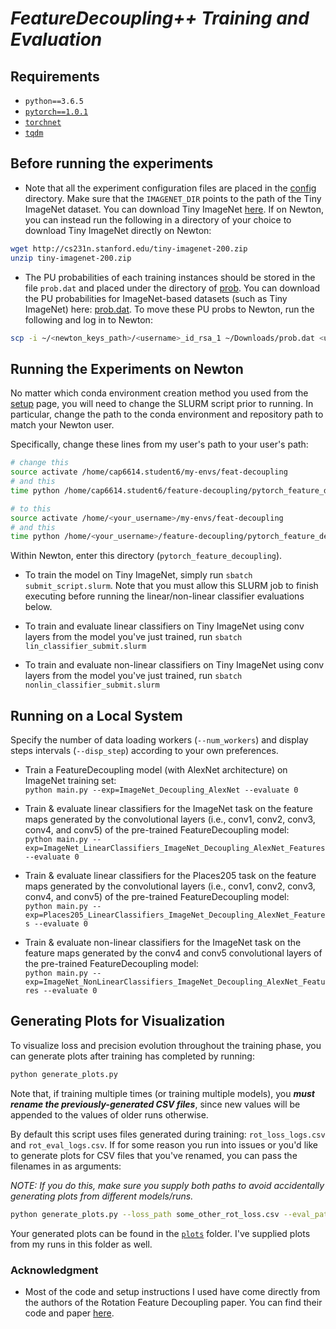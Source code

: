 # *FeatureDecoupling++ Training and Evaluation*

## Requirements

* `python==3.6.5`
* [`pytorch==1.0.1`](http://pytorch.org/)
* [`torchnet`](https://github.com/pytorch/tnt)
* [`tqdm`](https://github.com/tqdm/tqdm)

## Before running the experiments

* Note that all the experiment configuration files are placed in the [config](https://github.com/kobeeraveendran/feature-decoupling/tree/master/pytorch_feature_decoupling/config) directory. Make sure that the `IMAGENET_DIR` points to the path of the Tiny ImageNet dataset. You can download Tiny ImageNet [here](http://cs231n.stanford.edu/tiny-imagenet-200.zip). If on Newton, you can instead run the following in a directory of your choice to download Tiny ImageNet directly on Newton:

```bash
wget http://cs231n.stanford.edu/tiny-imagenet-200.zip
unzip tiny-imagenet-200.zip
```

* The PU probabilities of each training instances should be stored in the file `prob.dat` and placed under the directory of [prob](https://github.com/kobeeraveendran/FeatureDecoupling/tree/master/_experiments/ImageNet_Decoupling_AlexNet/prob). You can download the PU probabilities for ImageNet-based datasets (such as Tiny ImageNet) here: [prob.dat](https://mega.nz/#!brBVnQbK!AU2P0D1yh4L1V9aqP3LYsWaG464q3SD-yRg5BZ7st8c). To move these PU probs to Newton, run the following and log in to Newton:

```bash
scp -i ~/<newton_keys_path>/<username>_id_rsa_1 ~/Downloads/prob.dat <username>@newton.ist.ucf.edu:<feature-decoupling_path>/_experiments/ImageNet_Decoupling_AlexNet/prob/prob.dat
```

## Running the Experiments on Newton

No matter which conda environment creation method you used from the [setup](https://github.com/kobeeraveendran/feature-decoupling) page, you will need to change the SLURM script prior to running. In particular, change the path to the conda environment and repository path to match your Newton user.

Specifically, change these lines from my user's path to your user's path:

```bash
# change this
source activate /home/cap6614.student6/my-envs/feat-decoupling
# and this
time python /home/cap6614.student6/feature-decoupling/pytorch_feature_decoupling/main.py --exp=ImageNet_Decoupling_AlexNet --evaluate 0 --num_workers 4

# to this
source activate /home/<your_username>/my-envs/feat-decoupling
# and this
time python /home/<your_username>/feature-decoupling/pytorch_feature_decoupling/main.py --exp=ImageNet_Decoupling_AlexNet --evaluate 0 --num_workers 4
```

Within Newton, enter this directory (`pytorch_feature_decoupling`).

* To train the model on Tiny ImageNet, simply run `sbatch submit_script.slurm`. Note that you must allow this SLURM job to finish executing before running the linear/non-linear classifier evaluations below.

* To train and evaluate linear classifiers on Tiny ImageNet using conv layers from the model you've just trained, run `sbatch lin_classifier_submit.slurm`

* To train and evaluate non-linear classifiers on Tiny ImageNet using conv layers from the model you've just trained, run `sbatch nonlin_classifier_submit.slurm`

## Running on a Local System

Specify the number of data loading workers (`--num_workers`) and display steps intervals (`--disp_step`) according to your own preferences.

* Train a FeatureDecoupling model (with AlexNet architecture) on ImageNet training set:  
`python main.py --exp=ImageNet_Decoupling_AlexNet --evaluate 0`

* Train & evaluate linear classifiers for the ImageNet task on the feature maps generated by the convolutional layers (i.e., conv1, conv2, conv3, conv4, and conv5) of the pre-trained FeatureDecoupling model:  
`python main.py --exp=ImageNet_LinearClassifiers_ImageNet_Decoupling_AlexNet_Features --evaluate 0`

* Train & evaluate linear classifiers for the Places205 task on the feature maps generated by the convolutional layers (i.e., conv1, conv2, conv3, conv4, and conv5) of the pre-trained FeatureDecoupling model:  
`python main.py --exp=Places205_LinearClassifiers_ImageNet_Decoupling_AlexNet_Features --evaluate 0`

* Train & evaluate non-linear classifiers for the ImageNet task on the feature maps generated by the conv4 and conv5 convolutional layers of the pre-trained FeatureDecoupling model:  
`python main.py --exp=ImageNet_NonLinearClassifiers_ImageNet_Decoupling_AlexNet_Features --evaluate 0`

## Generating Plots for Visualization

To visualize loss and precision evolution throughout the training phase, you can generate plots after training has completed by running:

```bash
python generate_plots.py
```

Note that, if training multiple times (or training multiple models), you ***must rename the previously-generated CSV files***, since new values will be appended to the values of older runs otherwise.

By default this script uses files generated during training: `rot_loss_logs.csv` and `rot_eval_logs.csv`. If for some reason you run into issues or you'd like to generate plots for CSV files that you've renamed, you can pass the filenames in as arguments:

*NOTE: If you do this, make sure you supply both paths to avoid accidentally generating plots from different models/runs.*

```bash
python generate_plots.py --loss_path some_other_rot_loss.csv --eval_path some_other_rot_eval.csv
```
Your generated plots can be found in the [`plots`](https://github.com/kobeeraveendran/feature-decoupling/tree/master/pytorch_feature_decoupling/plots) folder. I've supplied plots from my runs in this folder as well.

### Acknowledgment

* Most of the code and setup instructions I used have come directly from the authors of the Rotation Feature Decoupling paper. You can find their code and paper [here](https://github.com/philiptheother/FeatureDecoupling).